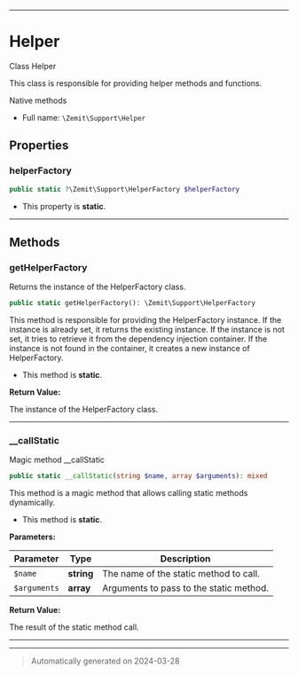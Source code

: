 ***

# Helper

Class Helper

This class is responsible for providing helper methods and functions.

Native methods

* Full name: `\Zemit\Support\Helper`



## Properties


### helperFactory



```php
public static ?\Zemit\Support\HelperFactory $helperFactory
```



* This property is **static**.


***

## Methods


### getHelperFactory

Returns the instance of the HelperFactory class.

```php
public static getHelperFactory(): \Zemit\Support\HelperFactory
```

This method is responsible for providing the HelperFactory instance.
If the instance is already set, it returns the existing instance.
If the instance is not set, it tries to retrieve it from the dependency injection container.
If the instance is not found in the container, it creates a new instance of HelperFactory.

* This method is **static**.





**Return Value:**

The instance of the HelperFactory class.




***

### __callStatic

Magic method __callStatic

```php
public static __callStatic(string $name, array $arguments): mixed
```

This method is a magic method that allows calling static methods dynamically.

* This method is **static**.




**Parameters:**

| Parameter | Type | Description |
|-----------|------|-------------|
| `$name` | **string** | The name of the static method to call. |
| `$arguments` | **array** | Arguments to pass to the static method. |


**Return Value:**

The result of the static method call.




***


***
> Automatically generated on 2024-03-28
